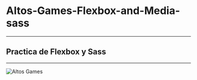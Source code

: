 # Altos-Games-Flexbox-and-Media-sass
---
## Practica de Flexbox y Sass
---

![Altos Games](https://i.postimg.cc/ZKpNcfLM/altos.jpg)
